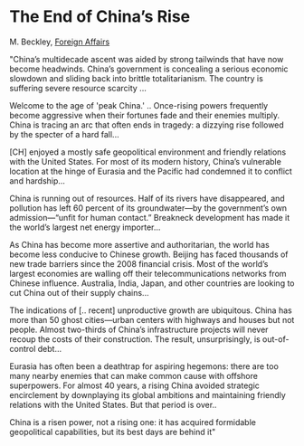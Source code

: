 # The End of China’s Rise

M. Beckley, [Foreign Affairs](https://www.foreignaffairs.com/articles/china/2021-10-01/end-chinas-rise)


"China’s multidecade ascent was aided by strong tailwinds that have
now become headwinds. China’s government is concealing a serious
economic slowdown and sliding back into brittle totalitarianism. The
country is suffering severe resource scarcity ...

Welcome to the age of 'peak China.' .. Once-rising powers frequently
become aggressive when their fortunes fade and their enemies
multiply. China is tracing an arc that often ends in tragedy: a
dizzying rise followed by the specter of a hard fall...

[CH] enjoyed a mostly safe geopolitical environment and friendly
relations with the United States. For most of its modern history,
China’s vulnerable location at the hinge of Eurasia and the Pacific
had condemned it to conflict and hardship...

China is running out of resources. Half of its rivers have
disappeared, and pollution has left 60 percent of its groundwater—by
the government’s own admission—“unfit for human contact.” Breakneck
development has made it the world’s largest net energy importer...

As China has become more assertive and authoritarian, the world has
become less conducive to Chinese growth. Beijing has faced thousands
of new trade barriers since the 2008 financial crisis. Most of the
world’s largest economies are walling off their telecommunications
networks from Chinese influence. Australia, India, Japan, and other
countries are looking to cut China out of their supply chains...

The indications of [.. recent] unproductive growth are
ubiquitous. China has more than 50 ghost cities—urban centers with
highways and houses but not people. Almost two-thirds of China’s
infrastructure projects will never recoup the costs of their
construction. The result, unsurprisingly, is out-of-control debt...

Eurasia has often been a deathtrap for aspiring hegemons: there are
too many nearby enemies that can make common cause with offshore
superpowers. For almost 40 years, a rising China avoided strategic
encirclement by downplaying its global ambitions and maintaining
friendly relations with the United States. But that period is over..

China is a risen power, not a rising one: it has acquired formidable
geopolitical capabilities, but its best days are behind it"


